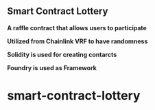 ## Smart Contract Lottery

**A raffle contract that allows users to participate**

**Utilized from Chainlink VRF to have randomness**

**Solidity is used for creating contarcts**

**Foundry is used as Framework**
# smart-contract-lottery
